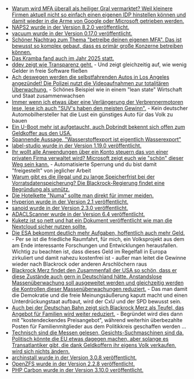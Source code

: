 * [Warum wird MFA überall als heiliger Gral vermarktet? Weil kleinere Firmen aktuell nicht so einfach einen eigenen IDP hinstellen können und damit wieder in die Arme von Google oder Microsoft getrieben werden.](https://utcc.utoronto.ca/~cks/space/blog/sysadmin/CloudIdentityProviderFacets)
* [NAPS2 wurde in der Version 8.2.0 veröffentlicht.](https://github.com/cyanfish/naps2/releases/tag/v8.2.0)
* [vacuum wurde in der Version 0.17.0 veröffentlicht.](https://github.com/daveshanley/vacuum/releases/tag/v0.17.0)
* [Schöner Nachtrag zum Thema "betreibe deinen eigenen MFA". Das ist bewusst so komplex gebaut, dass es primär große Konzerne betreiben können.](https://utcc.utoronto.ca/~cks/space/blog/sysadmin/OwnIdentityProviderIssues)
* [Das Kramba fand auch im Jahr 2025 statt.](https://kramba-festival.de/)
* [ddev zeigt wie Transparenz geht.](https://ddev.com/blog/sustainability-for-ddev/) - Und zeigt gleichzeitig auf, wie wenig Gelder in freie Software fließen
* [Ach deswegen werden die selbstfahrenden Autos in Los Angeles angezündet! Die Polizei nutzt die Videoaufnahmen zur totalitären Überwachung.](https://netzpolitik.org/2025/los-angeles-robotaxis-als-fahrende-ueberwachungskameras/) - Schönes Beispiel wie in einem "lean state" Wirtschaft und Staat zusammenwachsen
* [Immer wenn ich etwas über eine Verlängerung der Verbrennermotoren lese, lese ich auch "SUV's haben den meisten Gewinn".](https://www.deutschlandfunk.de/automobilindustrie-elektroautos-verbrenner-zukunft-100.html) - Kein deutscher Automobilhersteller hat die Lust ein günstiges Auto für das Volk zu bauen
* [Ein U-Boot mehr ist aufgetaucht, auch Dobrindt bekennt sich offen zum Geldkoffer aus den USA.](https://netzpolitik.org/2025/palantir-dobrindt-ist-in-hoechstem-masse-unglaubwuerdig/)
* [Spannende Aussage, "Wasserstoffexport ist eigentlich Wasserexport"](https://www.deutschlandfunk.de/energie-fuer-europa-kritik-in-tunesien-an-wasserstoffplaenen-100.html)
* [label-studio wurde in der Version 1.19.0 veröffentlicht.](https://github.com/HumanSignal/label-studio/releases/tag/1.19.0)
* [Ihr wollt alle Anwendungen über ein Konto steuern das von einer privaten Firma verwaltet wird? Microsoft zeigt euch wie "schön" dieser Weg sein kann.](https://www.borncity.com/blog/2025/06/12/unternehmen-aus-der-hoelle-microsoft-kontensperren-wegen-teams-missbrauch/) - Automatisierte Sperrung und du bist damit "freigestellt" von jeglicher Arbeit
* [Warum gibt es die illegal und zu lange Speicherfrist bei der Vorratsdatenspeicherung? Die Blackrock-Regierung findet eine Begründung als unnütz.](https://netzpolitik.org/2025/vorratsdatenspeicherung-keine-begruendung-fuer-ueberlange-speicherfrist-von-drei-monaten/)
* [Die Hotelkette "Numa" sollte man direkt für immer meiden.](https://www.ccc.de/de/updates/2025/ausgecheckt-hotelkette-numa-veroffentlicht-ausweisdaten)
* [Hyperion wurde in der Version 2.1 veröffentlicht.](https://github.com/hyperion-project/hyperion.ng/releases/tag/2.1)
* [sanoid wurde in der Version 2.3.0 veröffentlicht.](https://github.com/jimsalterjrs/sanoid/releases/tag/v2.3.0)
* [ADACLScanner wurde in der Version 6.4 veröffentlicht.](https://github.com/canix1/ADACLScanner/releases/tag/8.4)
* [Kuketz ist so nett und hat ein Dokument veröffentlicht wie man die Nextcloud sicher nutzen sollte.](https://www.kuketz-blog.de/nextcloud-nutzen-grundfunktionen-apps-und-schutzmechanismen-nextcloud-teil-3/)
* [Die ESA bekommt deutlich mehr Aufgaben, hoffentlich auch mehr Geld.](https://www.deutschlandfunk.de/europas-raumfahrt-unter-druck-die-esa-beraet-ueber-kuenftige-projekte-100.html) - Per se ist die friedliche Raumfahrt, für mich, ein Volksprojekt aus dem am Ende interessante Forschungen und Entwicklungen herausfallen. Wichtig zu beachten ist, dass dieses Geld im Regelfall in Europa zirkuliert und damit nahezu kostenfrei ist - außer man leitet die Gewinne wieder nach Blackrock oder anderen Arschlöchern raus
* [Blackrock Merz findet den Zusammenfall der USA so schön, dass er diese Zustände auch gern in Deutschland hätte. Anstandslose Massenüberwachung soll ausgeweitet werden und gleichzeitig werden die Kontrollen dieser Massenüberwachungen reduziert.](https://netzpolitik.org/2025/neues-berliner-verfassungsschutzgesetz-mehr-ueberwachung-weniger-kontrolle-erschwerte-auskuenfte/) - Das man damit die Demokratie und die freie Meinungsäußerung kaputt macht und einen Unterdrückungstaat aufbaut, wird der CxU und der SPD bewusst sein.
* [Auch bei der Deutschan Bahn zeigt sich Blackrock Merz als Teufel, das Angebot für Familien wird weiter reduziert.](https://www.deutschlandfunk.de/kommentar-deutsche-bahn-reservierung-100.html) - Begründet wird dies dann mit "kostendeckendes Preisangebot", während weiterhin überbezahlte Posten für Familienmitglieder aus dem Politikkreis geschaffen werden ...
* [Technisch sind die Messen gelesen, Gesichts-Suchmaschinen sind da. Politisch könnte die EU etwas dagegen machen, aber solange es Transatlantiker gibt, die dank Geldkoffern ihr eigens Volk verkaufen, wird sich nichts ändern.](https://netzpolitik.org/2025/behoerden-schauen-zu-ki-suche-fuer-gesichter-breitet-sich-ungehindert-aus/)
* [archinstall wurde in der Version 3.0.8 veröffentlicht.](https://github.com/archlinux/archinstall/releases/tag/3.0.8)
* [OpenZFS wurde in der Version 2.2.8 veröffentlicht.](https://github.com/openzfs/zfs/releases/tag/zfs-2.2.8)
* [PHP Carbon wurde in der Version 3.10.0 veröffentlicht.](https://github.com/briannesbitt/Carbon/releases/tag/3.10.0)
